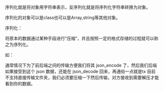 序列化就是将对象用字符串表示，反序列化就是将序列化字符串转换为对象。

序列化的对象可以是class也可以是Array,string等其他对象。



序列化：

将原本的数据通过某种手段进行“压缩”，并且按照一定的格式存储的过程就可以称之为序列化。

如：

通常情况下为了前后端之间的传输方便我们将其 json_encode 了，然后我们后端如果接受到这个 json 数据，还能在 json_decode 回来，再通俗一点就是tx 目前不支持直接传输文件夹，我们必须要压缩一下然后传输，对方接收到需要解压才能看到你的数据。




